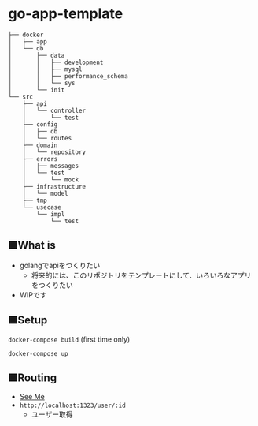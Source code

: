 # go-app-template

```
├── docker
│   ├── app
│   └── db
│       ├── data
│       │   ├── development
│       │   ├── mysql
│       │   ├── performance_schema
│       │   └── sys
│       └── init
└── src
    ├── api
    │   └── controller
    │       └── test
    ├── config
    │   ├── db
    │   └── routes
    ├── domain
    │   └── repository
    ├── errors
    │   ├── messages
    │   └── test
    │       └── mock
    ├── infrastructure
    │   └── model
    ├── tmp
    └── usecase
        └── impl
            └── test
```
## ■What is

* golangでapiをつくりたい
    * 将来的には、このリポジトリをテンプレートにして、いろいろなアプリをつくりたい
* WIPです

## ■Setup

`docker-compose build` (first time only)

`docker-compose up`

## ■Routing

* [See Me](https://github.com/yuto-ohta/go-app-template/blob/051b1270883b7ee1b472902812d149bba9180387/src/config/routes/router.go#L24)
* `http://localhost:1323/user/:id`
    * ユーザー取得
